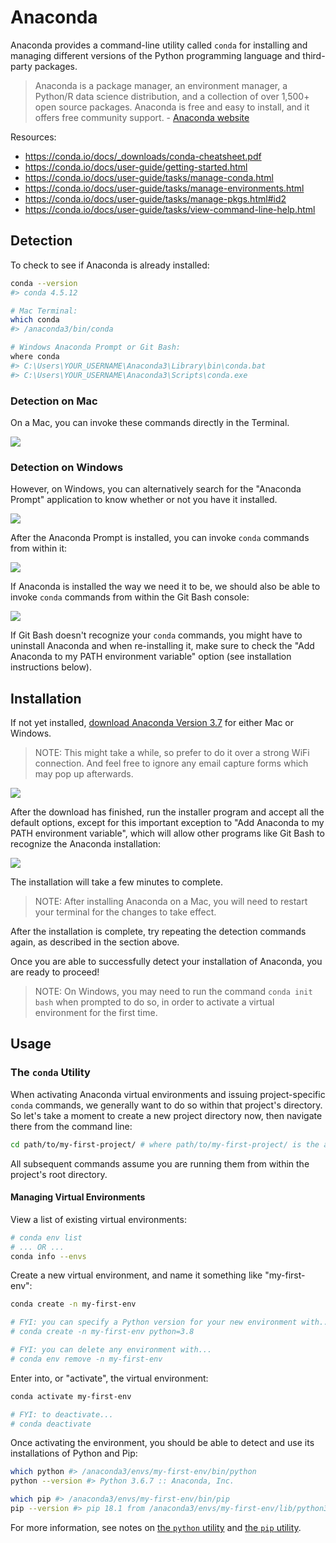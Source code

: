 # Anaconda

Anaconda provides a command-line utility called `conda` for installing and managing different versions of the Python programming language and third-party packages.  

> Anaconda is a package manager, an environment manager, a Python/R data science distribution, and a collection of over 1,500+ open source packages. Anaconda is free and easy to install, and it offers free community support. - [Anaconda website](https://docs.anaconda.com/anaconda/)

Resources:

  + https://conda.io/docs/_downloads/conda-cheatsheet.pdf
  + https://conda.io/docs/user-guide/getting-started.html
  + https://conda.io/docs/user-guide/tasks/manage-conda.html
  + https://conda.io/docs/user-guide/tasks/manage-environments.html
  + https://conda.io/docs/user-guide/tasks/manage-pkgs.html#id2
  + https://conda.io/docs/user-guide/tasks/view-command-line-help.html

## Detection

To check to see if Anaconda is already installed:

```sh
conda --version
#> conda 4.5.12

# Mac Terminal:
which conda
#> /anaconda3/bin/conda

# Windows Anaconda Prompt or Git Bash:
where conda
#> C:\Users\YOUR_USERNAME\Anaconda3\Library\bin\conda.bat
#> C:\Users\YOUR_USERNAME\Anaconda3\Scripts\conda.exe
```

### Detection on Mac

On a Mac, you can invoke these commands directly in the Terminal.

![](/img/notes/clis/conda/mac-terminal.png)

### Detection on Windows

However, on Windows, you can alternatively search for the "Anaconda Prompt" application to know whether or not you have it installed.

![](/img/notes/clis/conda/windows-detecting-anaconda-prompt.png)

After the Anaconda Prompt is installed, you can invoke `conda` commands from within it:

![](/img/notes/clis/conda/windows-anaconda-prompt.png)

If Anaconda is installed the way we need it to be, we should also be able to invoke `conda` commands from within the Git Bash console:

![](/img/notes/dev-tools/git-bash/git-bash-where-conda.png)

If Git Bash doesn't recognize your `conda` commands, you might have to uninstall Anaconda and when re-installing it, make sure to check the "Add Anaconda to my PATH environment variable" option (see installation instructions below).

## Installation

If not yet installed, [download Anaconda Version 3.7](https://www.anaconda.com/download) for either Mac or Windows.

> NOTE: This might take a while, so prefer to do it over a strong WiFi connection. And feel free to ignore any email capture forms which may pop up afterwards.

![](/img/notes/clis/conda/downloading-anaconda-windows.png)

After the download has finished, run the installer program and accept all the default options, except for this important exception to "Add Anaconda to my PATH environment variable", which will allow other programs like Git Bash to recognize the Anaconda installation:

![](/img/notes/clis/conda/anaconda-install-add-to-path.png)


The installation will take a few minutes to complete.

> NOTE: After installing Anaconda on a Mac, you will need to restart your terminal for the changes to take effect.

After the installation is complete, try repeating the detection commands again, as described in the section above.

Once you are able to successfully detect your installation of Anaconda, you are ready to proceed!

> NOTE: On Windows, you may need to run the command `conda init bash` when prompted to do so, in order to activate a virtual environment for the first time.

## Usage

### The `conda` Utility

When activating Anaconda virtual environments and issuing project-specific `conda` commands, we generally want to do so within that project's directory. So let's take a moment to create a new project directory now, then navigate there from the command line:

```sh
cd path/to/my-first-project/ # where path/to/my-first-project/ is the actual path of your desired project directory
```

All subsequent commands assume you are running them from within the project's root directory.

#### Managing Virtual Environments

View a list of existing virtual environments:

```sh
# conda env list
# ... OR ...
conda info --envs
```

Create a new virtual environment, and name it something like "my-first-env":

```sh
conda create -n my-first-env

# FYI: you can specify a Python version for your new environment with...
# conda create -n my-first-env python=3.8

# FYI: you can delete any environment with...
# conda env remove -n my-first-env
```

Enter into, or "activate", the virtual environment:

```sh
conda activate my-first-env

# FYI: to deactivate...
# conda deactivate
```

Once activating the environment, you should be able to detect and use its installations of Python and Pip:

```sh
which python #> /anaconda3/envs/my-first-env/bin/python
python --version #> Python 3.6.7 :: Anaconda, Inc.

which pip #> /anaconda3/envs/my-first-env/bin/pip
pip --version #> pip 18.1 from /anaconda3/envs/my-first-env/lib/python3.6/site-packages/pip (python 3.6)
```

For more information, see notes on [the `python` utility](python.md) and [the `pip` utility](pip.md).
